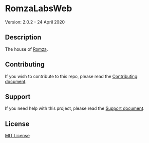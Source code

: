 # RomzaLabsWeb

Version: 2.0.2 - 24 April 2020

## Description

The house of [Romza](https://romzalabs.com).   

## Contributing

If you wish to contribute to this repo, please read the [Contributing document](.github/CONTRIBUTING.md).

## Support

If you need help with this project, please read the [Support document](.github/SUPPORT.md).

## License

[MIT License](./LICENSE)

